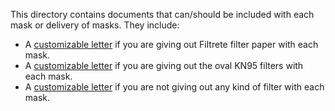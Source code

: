 This directory contains documents that can/should be included with each mask or delivery of masks. They include:

- A [customizable letter](https://github.com/blackbear/make-the-masks/blob/master/documents/maskletter.docx?raw=true) if you are giving out Filtrete filter paper with each mask.
- A [customizable letter](https://github.com/blackbear/make-the-masks/blob/master/documents/genericletter.docx?raw=true) if you are giving out the oval KN95 filters with each mask.
- A [customizable letter](https://github.com/blackbear/make-the-masks/blob/master/documents/noletter.docx?raw=true) if you are not giving out any kind of filter with each mask.
